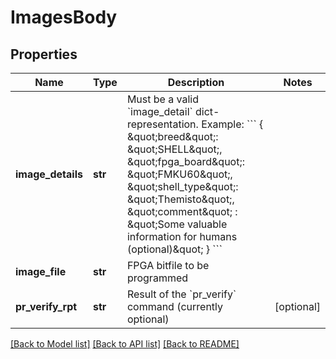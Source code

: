 # ImagesBody

## Properties
Name | Type | Description | Notes
------------ | ------------- | ------------- | -------------
**image_details** | **str** | Must be a valid &#x60;image_detail&#x60; dict-representation. Example: &#x60;&#x60;&#x60;  {    \&quot;breed\&quot;: \&quot;SHELL\&quot;,    \&quot;fpga_board\&quot;: \&quot;FMKU60\&quot;,    \&quot;shell_type\&quot;: \&quot;Themisto\&quot;,    \&quot;comment\&quot; : \&quot;Some valuable               information for humans (optional)\&quot;  } &#x60;&#x60;&#x60;  | 
**image_file** | **str** | FPGA bitfile to be programmed | 
**pr_verify_rpt** | **str** | Result of the &#x60;pr_verify&#x60; command (currently optional) | [optional] 

[[Back to Model list]](../README.md#documentation-for-models) [[Back to API list]](../README.md#documentation-for-api-endpoints) [[Back to README]](../README.md)

